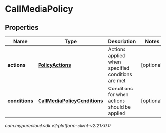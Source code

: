 # CallMediaPolicy


## Properties

| Name | Type | Description | Notes |
| ------------ | ------------- | ------------- | ------------- |
| **actions** | [**PolicyActions**](PolicyActions) | Actions applied when specified conditions are met |  [optional] |
| **conditions** | [**CallMediaPolicyConditions**](CallMediaPolicyConditions) | Conditions for when actions should be applied |  [optional] |




_com.mypurecloud.sdk.v2:platform-client-v2:217.0.0_
